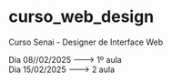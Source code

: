 # curso_web_design
Curso Senai - Designer de Interface Web

Dia 08//02/2025  ---> 1º aula                                                                                            
Dia 15/02/2025   ---> 2 aula
